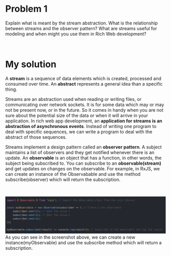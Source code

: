 # Problem 1
Explain what is meant by the stream abstraction. 
What is the relationship between streams and the observer pattern? 
What are streams useful for modeling and when might you use them in Rich Web development?

</br>

# My solution
A **stream** is a sequence of data elements which is created, processed and consumed over time. An **abstract** represents a general idea than a specific thing. 

Streams are an abstraction used when reading or writing files, or communicating over network sockets. It is for some data which may or may not be present now, or in the future. So it comes in handy when you are not sure about the potential size of the data or when it will arrive in your application. In rich web app development, an **application for streams is an abstraction of asynchronous events**. Instead of writing one program to deal with specific sequences, we can write a program to deal with the abstract of those sequences.

Streams implement a design pattern called an **observer pattern**. A subject maintains a list of observers and they get notified whenever there is an update. An **observable** is an object that has a function, in other words, the subject being subscribed to. You can subscribe to an **observable(stream)** and get updates on changes on the observable. For example, in RxJS, we can create an instance of the Observabable and use the method subscribe(observer) which will return the subscription. 

</br>

![Sketch](/images/obs.png)
As you can see in the screenshot above, we can create a new instance(myObservable) and use the subscribe method which will return a subscription. 


